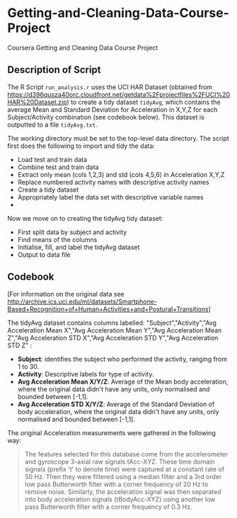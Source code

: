 # Getting-and-Cleaning-Data-Course-Project
Coursera Getting and Cleaning Data Course Project

## Description of Script

The R Script `run_analysis.r` uses the UCI HAR Dataset (obtained from 
https://d396qusza40orc.cloudfront.net/getdata%2Fprojectfiles%2FUCI%20HAR%20Dataset.zip) to create a tidy dataset `tidyAvg`, which contains the average Mean and Standard Deviation for Acceleration in X,Y,Z for each Subject/Activity combination (see codebook below). This dataset is outputted to a file `tidyAvg.txt`.

The working directory must be set to the top-level data directory. 
The script first does the following to import and tidy the data:

* Load test and train data
* Combine test and train data
* Extract only mean (cols 1,2,3) and std (cols 4,5,6) in Acceleration X,Y,Z
* Replace numbered activity names with descriptive activity names
* Create a tidy dataset
* Appropriately label the data set with descriptive variable names
* 
Now we move on to creating the tidyAvg tidy dataset:

* First split data by subject and activity
* Find means of the columns
* Initialise, fill, and label the tidyAvg dataset
* Output to data file


## Codebook

[For information on the original data see http://archive.ics.uci.edu/ml/datasets/Smartphone-Based+Recognition+of+Human+Activities+and+Postural+Transitions]

The tidyAvg dataset contains columns labelled: "Subject","Activity","Avg Acceleration Mean X","Avg Acceleration Mean Y","Avg Acceleration Mean Z","Avg Acceleration STD X","Avg Acceleration STD Y","Avg Acceleration STD Z" :
* **Subject**: identifies the subject who performed the activity, ranging from 1 to 30. 
* **Activity**: Descriptive labels for type of activity.
* **Avg Acceleration Mean X/Y/Z**: Average of the Mean body acceleration, where the original data didn't have any units, only normalised and bounded between [-1,1].
* **Avg Acceleration STD X/Y/Z**: Average of the Standard Deviation of body acceleration, where the original data didn't have any units, only normalised and bounded between [-1,1].

The original Acceleration measurements were gathered in the following way:
> The features selected for this database come from the accelerometer and gyroscope 3-axial raw signals tAcc-XYZ. These time domain signals (prefix 't' to denote time) were captured at a constant rate of 50 Hz. Then they were filtered using a median filter and a 3rd order low pass Butterworth filter with a corner frequency of 20 Hz to remove noise. Similarly, the acceleration signal was then separated into body acceleration signals (tBodyAcc-XYZ) using another low pass Butterworth filter with a corner frequency of 0.3 Hz. 
